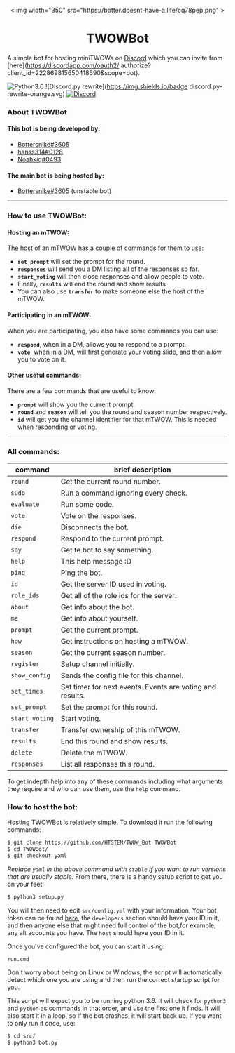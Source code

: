 <p align="center"><
    img
    width="350"
    src="https://botter.doesnt-have-a.life/cq78pep.png"
></p>
<h1 align="center">TWOWBot</h1>

A simple bot for hosting miniTWOWs on [Discord](https://discordapp.com) which
you can invite from [here](https://discordapp.com/oauth2/
    authorize?client_id=222869815650418690&scope=bot).

![Python3.6](https://img.shields.io/badge/python-3.6-blue.svg)
![Discord.py rewrite](https://img.shields.io/badge
    discord.py-rewrite-orange.svg)
[![Discord](https://discordapp.com/api/guilds/303616392710586373/widget.png)](
    https://discord.gg/t58ukQW)

### About TWOWBot
#### This bot is being developed by:
* [Bottersnike#3605](https://github.com/Bottersnike)
* [hanss314#0128](https://github.com/hanss314)
* [Noahkiq#0493](https://github.com/Noahkiq)
#### The main bot is being hosted by:
* [Bottersnike#3605](https://github.com/Bottersnike) (unstable bot)

---
### How to use TWOWBot:
#### Hosting an mTWOW:
The host of an mTWOW has a couple of commands for them to use:
* **`set_prompt`** will set the prompt for the round.
* **`responses`** will send you a DM listing all of the responses so far.
* **`start_voting`** will then close responses and allow people to vote.
* Finally, **`results`** will end the round and show results
* You can also use **`transfer`** to make someone else the host of the mTWOW.
#### Participating in an mTWOW:
When you are participating, you also have some commands you can use:
* **`respond`**, when in a DM, allows you to respond to a prompt.
* **`vote`**, when in a DM, will first generate your voting slide, and then
allow you to vote on it.
#### Other useful commands:
There are a few commands that are useful to know:
* **`prompt`** will show you the current prompt.
* **`round`** and **`season`** will tell you the round and season number
respectively.
* **`id`** will get you the channel identifier for that mTWOW. This is needed
when responding or voting.

---
### All commands:
| command        | brief description |
| -------------- | ----------------- |
| `round`        | Get the current round number. |
| `sudo`         | Run a command ignoring every check. |
| `evaluate`     | Run some code. |
| `vote`         | Vote on the responses. |
| `die`          | Disconnects the bot. |
| `respond`      | Respond to the current prompt. |
| `say`          | Get te bot to say something. |
| `help`         | This help message :D |
| `ping`         | Ping the bot. |
| `id`           | Get the server ID used in voting. |
| `role_ids`     | Get all of the role ids for the server. |
| `about`        | Get info about the bot. |
| `me`           | Get info about yourself. |
| `prompt`       | Get the current prompt. |
| `how`          | Get instructions on hosting a mTWOW. |
| `season`       | Get the current season number. |
| `register`     | Setup channel initially. |
| `show_config`  | Sends the config file for this channel. |
| `set_times`    | Set timer for next events.  Events are voting and results. |
| `set_prompt`   | Set the prompt for this round. |
| `start_voting` | Start voting. |
| `transfer`     | Transfer ownership of this mTWOW. |
| `results`      | End this round and show results. |
| `delete`       | Delete the mTWOW. |
| `responses`    | List all responses this round. |

To get indepth help into any of these commands including what arguments they
require and who can use them, use the `help` command.

### How to host the bot:
Hosting TWOWBot is relatively simple. To download it run the following commands:
```sh
$ git clone https://github.com/HTSTEM/TWOW_Bot TWOWBot
$ cd TWOWBot/
$ git checkout yaml
```
*Replace `yaml` in the above command with `stable` if you want to run versions
that are usually stable.* From there, there is a handy setup script to get you
on your feet:
```sh
$ python3 setup.py
```
You will then need to edit `src/config.yml` with your information. Your bot
token can be found [here](https://discordapp.com/developers/applications/me),
the `developers` section should have your ID in it, and then anyone else that
might need full control of the bot,for example, any alt accounts you have. The
`host` should have your ID in it.

Once you've configured the bot, you can start it using:
```
run.cmd
```
Don't worry about being on Linux or Windows, the script will automatically
detect which one you are using and then run the correct startup script for
you.

This script will expect you to be running python 3.6. It will check for
`python3` and `python` as commands in that order, and use the first one it
finds. It will also start it in a loop, so if the bot crashes, it will start
back up. If you want to only run it once, use:
```sh
$ cd src/
$ python3 bot.py
```
